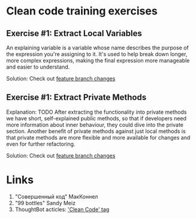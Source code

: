 
# Clean code training exercises


## Exercise #1: Extract Local Variables 
An explaining variable is a variable whose name describes the purpose of the expression you're assigning to it. It's used to help break down longer, more complex expressions, making the final expression more manageable and easier to understand.

Solution: Check out [feature branch changes](https://github.com/jmelkor/clean-code-training/compare/ex1-extract-variables)

## Exercise #1: Extract Private Methods
Explanation: TODO
After extracting the functionality into private methods we have short, self-explained public methods, so that if developers need more information about inner behaviour, they could dive into the private section.
Another benefit of private methods against just local methods is that private methods are more flexible and more available for changes and even for further refactoring.

Solution: Check out [feature branch changes](https://github.com/jmelkor/clean-code-training/compare/ex2-extract-methods)


# Links

1. "Совершенный код" МакКоннел
2. "99 bottles" Sandy Meiz
3. ThoughtBot acticles: ['Clean Code' tag](https://thoughtbot.com/upcase/clean-code)